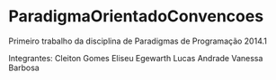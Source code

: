 ParadigmaOrientadoConvencoes
============================



Primeiro trabalho da disciplina de Paradigmas de Programação 2014.1

Integrantes:
  Cleiton Gomes
  Eliseu Egewarth
  Lucas Andrade
  Vanessa Barbosa
